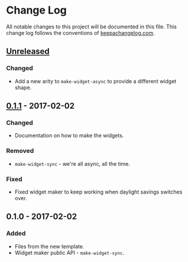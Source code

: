 # Change Log
All notable changes to this project will be documented in this file. This change log follows the conventions of [keepachangelog.com](http://keepachangelog.com/).

## [Unreleased]
### Changed
- Add a new arity to `make-widget-async` to provide a different widget shape.

## [0.1.1] - 2017-02-02
### Changed
- Documentation on how to make the widgets.

### Removed
- `make-widget-sync` - we're all async, all the time.

### Fixed
- Fixed widget maker to keep working when daylight savings switches over.

## 0.1.0 - 2017-02-02
### Added
- Files from the new template.
- Widget maker public API - `make-widget-sync`.

[Unreleased]: https://github.com/your-name/finance-clj/compare/0.1.1...HEAD
[0.1.1]: https://github.com/your-name/finance-clj/compare/0.1.0...0.1.1
